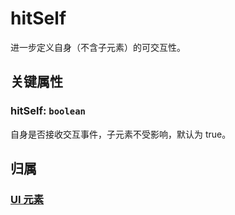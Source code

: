 <script setup>
import Case from '/component/Case.vue'
</script>

# hitSelf

进一步定义自身（不含子元素）的可交互性。

## 关键属性

### hitSelf: `boolean`

自身是否接收交互事件，子元素不受影响，默认为 true。

## 归属

### [UI 元素](/reference/display/UI.md)
